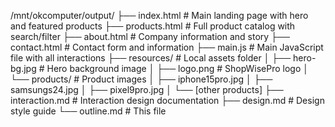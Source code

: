 /mnt/okcomputer/output/
├── index.html              # Main landing page with hero and featured products
├── products.html           # Full product catalog with search/filter
├── about.html              # Company information and story
├── contact.html            # Contact form and information
├── main.js                 # Main JavaScript file with all interactions
├── resources/              # Local assets folder
│   ├── hero-bg.jpg         # Hero background image
│   ├── logo.png            # ShopWisePro logo
│   └── products/           # Product images
│       ├── iphone15pro.jpg
│       ├── samsungs24.jpg
│       ├── pixel9pro.jpg
│       └── [other products]
├── interaction.md          # Interaction design documentation
├── design.md               # Design style guide
└── outline.md              # This file